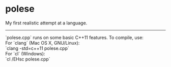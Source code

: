 # polese

My first realistic attempt at a language.
<hr>
`polese.cpp` runs on some basic C++11 features. To compile, use:<br/>
	For `clang` (Mac OS X, GNU/Linux):<br/>
		`clang -std=c++11 polese.cpp`<br/>
	For `cl` (Windows):<br/>
		`cl /EHsc polese.cpp`
